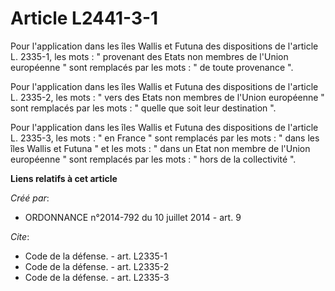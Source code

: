 # Article L2441-3-1

Pour l'application dans les îles Wallis et Futuna des dispositions de l'article L. 2335-1, les mots : " provenant des Etats
non membres de l'Union européenne " sont remplacés par les mots : " de toute provenance ". 

Pour l'application dans les îles Wallis et Futuna des dispositions de l'article L. 2335-2, les mots : " vers des Etats non
membres de l'Union européenne " sont remplacés par les mots : " quelle que soit leur destination ". 

Pour l'application dans les îles Wallis et Futuna des dispositions de l'article L. 2335-3, les mots : " en France " sont
remplacés par les mots : " dans les îles Wallis et Futuna " et les mots : " dans un Etat non membre de l'Union européenne "
sont remplacés par les mots : " hors de la collectivité ".

**Liens relatifs à cet article**

_Créé par_:

  - ORDONNANCE n°2014-792 du 10 juillet 2014 - art. 9

_Cite_:

  - Code de la défense. - art. L2335-1
  - Code de la défense. - art. L2335-2
  - Code de la défense. - art. L2335-3

